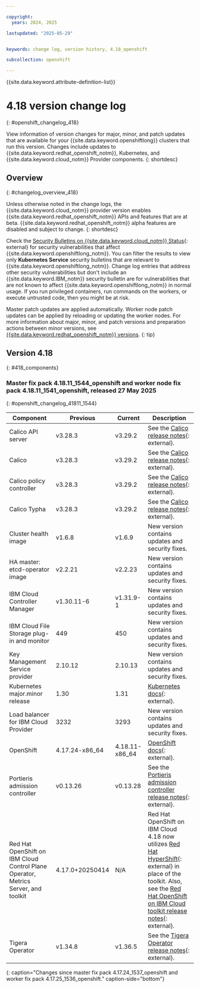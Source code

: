 ```yaml
---

copyright:
  years: 2024, 2025

lastupdated: "2025-05-29"


keywords: change log, version history, 4.18_openshift

subcollection: openshift

---
```


{{site.data.keyword.attribute-definition-list}}

<!-- The content in this topic is auto-generated except for reuse-snippets indicated with {[ ]}. -->


# 4.18 version change log
{: #openshift_changelog_418}

View information of version changes for major, minor, and patch updates that are available for your {{site.data.keyword.openshiftlong}} clusters that run this version. Changes include updates to {{site.data.keyword.redhat_openshift_notm}}, Kubernetes, and {{site.data.keyword.cloud_notm}} Provider components.
{: shortdesc}

## Overview
{: #changelog_overview_418}


Unless otherwise noted in the change logs, the {{site.data.keyword.cloud_notm}} provider version enables {{site.data.keyword.redhat_openshift_notm}} APIs and features that are at beta. {{site.data.keyword.redhat_openshift_notm}} alpha features are disabled and subject to change.
{: shortdesc}

Check the [Security Bulletins on {{site.data.keyword.cloud_notm}} Status](https://cloud.ibm.com/status?selected=security){: external} for security vulnerabilities that affect {{site.data.keyword.openshiftlong_notm}}. You can filter the results to view only **Kubernetes Service** security bulletins that are relevant to {{site.data.keyword.openshiftlong_notm}}. Change log entries that address other security vulnerabilities but don't include an {{site.data.keyword.IBM_notm}} security bulletin are for vulnerabilities that are not known to affect {{site.data.keyword.openshiftlong_notm}} in normal usage. If you run privileged containers, run commands on the workers, or execute untrusted code, then you might be at risk.

Master patch updates are applied automatically. Worker node patch updates can be applied by reloading or updating the worker nodes. For more information about major, minor, and patch versions and preparation actions between minor versions, see [{{site.data.keyword.redhat_openshift_notm}} versions](/docs/openshift?topic=openshift-openshift_versions).
{: tip}

## Version 4.18
{: #418_components}


### Master fix pack 4.18.11_1544_openshift and worker node fix pack 4.18.11_1541_openshift, released 27 May 2025
{: #openshift_changelog_41811_1544}

| Component | Previous | Current | Description |
| --- | --- | --- | --- |
| Calico API server | v3.28.3 | v3.29.2 | See the [Calico release notes](https://docs.tigera.io/calico/latest/release-notes/){: external}. |
| Calico | v3.28.3 | v3.29.2 | See the [Calico release notes](https://docs.tigera.io/calico/latest/release-notes/){: external}. |
| Calico policy controller | v3.28.3 | v3.29.2 | See the [Calico release notes](https://docs.tigera.io/calico/latest/release-notes/){: external}. |
| Calico Typha | v3.28.3 | v3.29.2 | See the [Calico release notes](https://docs.tigera.io/calico/latest/release-notes/){: external}. |
| Cluster health image | v1.6.8 | v1.6.9 | New version contains updates and security fixes. |
| HA master: etcd-operator image | v2.2.21 | v2.2.23 | New version contains updates and security fixes. |
| IBM Cloud Controller Manager | v1.30.11-6 | v1.31.9-1 | New version contains updates and security fixes. |
| IBM Cloud File Storage plug-in and monitor | 449 | 450 | New version contains updates and security fixes. |
| Key Management Service provider | 2.10.12 | 2.10.13 | New version contains updates and security fixes. |
| Kubernetes major.minor release | 1.30 | 1.31 | [Kubernetes docs](https://kubernetes.io/docs/home/){: external}. |
| Load balancer for IBM Cloud Provider | 3232 | 3293 | New version contains updates and security fixes. |
| OpenShift | 4.17.24-x86_64 | 4.18.11-x86_64 | [OpenShift docs](https://docs.redhat.com/en/documentation/openshift_container_platform/4.18/html/about/welcome-index){: external}. |
| Portieris admission controller | v0.13.26 | v0.13.28 | See the [Portieris admission controller release notes](https://github.com/IBM/portieris/releases/tag/v0.13.28){: external}. |
| Red Hat OpenShift on IBM Cloud Control Plane Operator, Metrics Server, and toolkit | 4.17.0+20250414 | N/A | Red Hat OpenShift on IBM Cloud 4.18 now utilizes [Red Hat HyperShift](https://github.com/openshift/hypershift){: external} in place of the toolkit. Also, see the [Red Hat OpenShift on IBM Cloud toolkit release notes](https://github.com/openshift/ibm-roks-toolkit/releases){: external}. |
| Tigera Operator | v1.34.8 | v1.36.5 | See the [Tigera Operator release notes](https://github.com/tigera/operator/releases/tag/v1.36.5){: external}. |
{: caption="Changes since master fix pack 4.17.24_1537_openshift and worker fix pack 4.17.25_1536_openshift." caption-side="bottom"}
